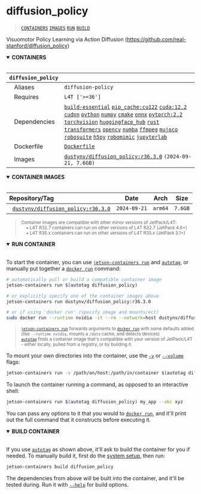 # diffusion_policy

> [`CONTAINERS`](#user-content-containers) [`IMAGES`](#user-content-images) [`RUN`](#user-content-run) [`BUILD`](#user-content-build)


Visuomotor Policy Learning via Action Diffusion (https://github.com/real-stanford/diffusion_policy)

<details open>
<summary><b><a id="containers">CONTAINERS</a></b></summary>
<br>

| **`diffusion_policy`** | |
| :-- | :-- |
| &nbsp;&nbsp;&nbsp;Aliases | `diffusion-policy` |
| &nbsp;&nbsp;&nbsp;Requires | `L4T ['>=36']` |
| &nbsp;&nbsp;&nbsp;Dependencies | [`build-essential`](/packages/build/build-essential) [`pip_cache:cu122`](/packages/cuda/cuda) [`cuda:12.2`](/packages/cuda/cuda) [`cudnn`](/packages/cuda/cudnn) [`python`](/packages/build/python) [`numpy`](/packages/numeric/numpy) [`cmake`](/packages/build/cmake/cmake_pip) [`onnx`](/packages/ml/onnx) [`pytorch:2.2`](/packages/pytorch) [`torchvision`](/packages/pytorch/torchvision) [`huggingface_hub`](/packages/llm/huggingface_hub) [`rust`](/packages/build/rust) [`transformers`](/packages/llm/transformers) [`opencv`](/packages/opencv) [`numba`](/packages/numeric/numba) [`ffmpeg`](/packages/multimedia/ffmpeg) [`mujoco`](/packages/robots/mujoco) [`robosuite`](/packages/robots/robosuite) [`h5py`](/packages/build/h5py) [`robomimic`](/packages/robots/robomimic) [`jupyterlab`](/packages/jupyterlab) |
| &nbsp;&nbsp;&nbsp;Dockerfile | [`Dockerfile`](Dockerfile) |
| &nbsp;&nbsp;&nbsp;Images | [`dustynv/diffusion_policy:r36.3.0`](https://hub.docker.com/r/dustynv/diffusion_policy/tags) `(2024-09-21, 7.6GB)` |

</details>

<details open>
<summary><b><a id="images">CONTAINER IMAGES</a></b></summary>
<br>

| Repository/Tag | Date | Arch | Size |
| :-- | :--: | :--: | :--: |
| &nbsp;&nbsp;[`dustynv/diffusion_policy:r36.3.0`](https://hub.docker.com/r/dustynv/diffusion_policy/tags) | `2024-09-21` | `arm64` | `7.6GB` |

> <sub>Container images are compatible with other minor versions of JetPack/L4T:</sub><br>
> <sub>&nbsp;&nbsp;&nbsp;&nbsp;• L4T R32.7 containers can run on other versions of L4T R32.7 (JetPack 4.6+)</sub><br>
> <sub>&nbsp;&nbsp;&nbsp;&nbsp;• L4T R35.x containers can run on other versions of L4T R35.x (JetPack 5.1+)</sub><br>
</details>

<details open>
<summary><b><a id="run">RUN CONTAINER</a></b></summary>
<br>

To start the container, you can use [`jetson-containers run`](/docs/run.md) and [`autotag`](/docs/run.md#autotag), or manually put together a [`docker run`](https://docs.docker.com/engine/reference/commandline/run/) command:
```bash
# automatically pull or build a compatible container image
jetson-containers run $(autotag diffusion_policy)

# or explicitly specify one of the container images above
jetson-containers run dustynv/diffusion_policy:r36.3.0

# or if using 'docker run' (specify image and mounts/ect)
sudo docker run --runtime nvidia -it --rm --network=host dustynv/diffusion_policy:r36.3.0
```
> <sup>[`jetson-containers run`](/docs/run.md) forwards arguments to [`docker run`](https://docs.docker.com/engine/reference/commandline/run/) with some defaults added (like `--runtime nvidia`, mounts a `/data` cache, and detects devices)</sup><br>
> <sup>[`autotag`](/docs/run.md#autotag) finds a container image that's compatible with your version of JetPack/L4T - either locally, pulled from a registry, or by building it.</sup>

To mount your own directories into the container, use the [`-v`](https://docs.docker.com/engine/reference/commandline/run/#volume) or [`--volume`](https://docs.docker.com/engine/reference/commandline/run/#volume) flags:
```bash
jetson-containers run -v /path/on/host:/path/in/container $(autotag diffusion_policy)
```
To launch the container running a command, as opposed to an interactive shell:
```bash
jetson-containers run $(autotag diffusion_policy) my_app --abc xyz
```
You can pass any options to it that you would to [`docker run`](https://docs.docker.com/engine/reference/commandline/run/), and it'll print out the full command that it constructs before executing it.
</details>
<details open>
<summary><b><a id="build">BUILD CONTAINER</b></summary>
<br>

If you use [`autotag`](/docs/run.md#autotag) as shown above, it'll ask to build the container for you if needed.  To manually build it, first do the [system setup](/docs/setup.md), then run:
```bash
jetson-containers build diffusion_policy
```
The dependencies from above will be built into the container, and it'll be tested during.  Run it with [`--help`](/jetson_containers/build.py) for build options.
</details>
